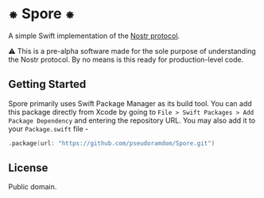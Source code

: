 # ⁕ Spore ⁕

A simple Swift implementation of the [Nostr protocol](https://github.com/nostr-protocol/nostr). 

⚠️ This is a pre-alpha software made for the sole purpose of understanding the Nostr protocol. By no means is this ready for production-level code.

## Getting Started
Spore primarily uses Swift Package Manager as its build tool.
You can add this package directly from Xcode by going to `File > Swift Packages > Add Package Dependency` and entering the repository URL.
You may also add it to your `Package.swift` file - 

```swift
.package(url: "https://github.com/pseudoramdom/Spore.git")
```

## License
Public domain.
